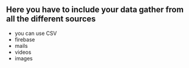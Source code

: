 ## Here you have to include your data gather from all the different sources
- you can use CSV
- firebase
- mails
- videos
- images

